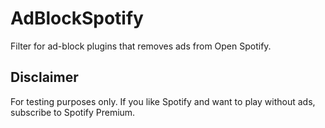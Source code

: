 AdBlockSpotify
==============

Filter for ad-block plugins that removes ads from Open Spotify.

Disclaimer
----------

For testing purposes only. If you like Spotify and want to play without ads, subscribe to Spotify Premium.

